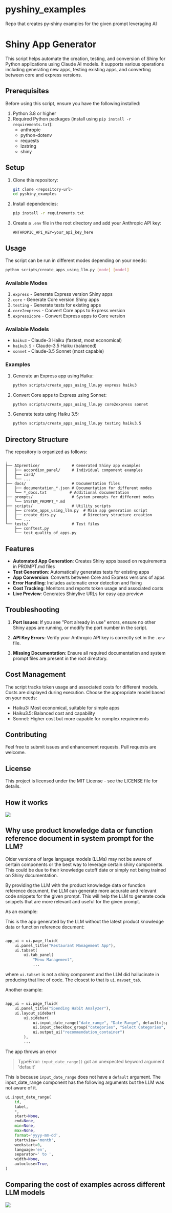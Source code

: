 # pyshiny_examples
Repo that creates py-shiny examples for the given prompt leveraging AI

# Shiny App Generator

This script helps automate the creation, testing, and conversion of Shiny for Python applications using Claude AI models. It supports various operations including generating new apps, testing existing apps, and converting between core and express versions.

## Prerequisites

Before using this script, ensure you have the following installed:

1. Python 3.8 or higher
2. Required Python packages (install using `pip install -r requirements.txt`):
   - anthropic
   - python-dotenv
   - requests
   - lzstring
   - shiny

## Setup

1. Clone this repository:
   ```bash
   git clone <repository-url>
   cd pyshiny_examples
   ```

2. Install dependencies:
   ```bash
   pip install -r requirements.txt
   ```

3. Create a `.env` file in the root directory and add your Anthropic API key:
   ```
   ANTHROPIC_API_KEY=your_api_key_here
   ```

## Usage

The script can be run in different modes depending on your needs:

```bash
python scripts/create_apps_using_llm.py [mode] [model]
```

### Available Modes

1. `express` - Generate Express version Shiny apps
2. `core` - Generate Core version Shiny apps
3. `testing` - Generate tests for existing apps
4. `core2express` - Convert Core apps to Express version
5. `express2core` - Convert Express apps to Core version

### Available Models

- `haiku3` - Claude-3 Haiku (fastest, most economical)
- `haiku3.5` - Claude-3.5 Haiku (balanced)
- `sonnet` - Claude-3.5 Sonnet (most capable)

### Examples

1. Generate an Express app using Haiku:
   ```bash
   python scripts/create_apps_using_llm.py express haiku3
   ```

2. Convert Core apps to Express using Sonnet:
   ```bash
   python scripts/create_apps_using_llm.py core2express sonnet
   ```

3. Generate tests using Haiku 3.5:
   ```bash
   python scripts/create_apps_using_llm.py testing haiku3.5
   ```

## Directory Structure

The repository is organized as follows:
```
.
├── AIprentice/              # Generated Shiny app examples
│   ├── accordion_panel/     # Individual component examples
│   ├── card/
│   └── ...
├── docs/                    # Documentation files
│   ├── documentation_*.json # Documentation for different modes
│   └── *_docs.txt          # Additional documentation
├── prompts/                 # System prompts for different modes
│   └── SYSTEM_PROMPT_*.md
├── scripts/                 # Utility scripts
│   ├── create_apps_using_llm.py  # Main app generation script
│   ├── create_dirs.py            # Directory structure creation
│   └── ...
└── tests/                   # Test files
    ├── conftest.py
    └── test_quality_of_apps.py
```

## Features

- **Automated App Generation**: Creates Shiny apps based on requirements in PROMPT.md files
- **Test Generation**: Automatically generates tests for existing apps
- **App Conversion**: Converts between Core and Express versions of apps
- **Error Handling**: Includes automatic error detection and fixing
- **Cost Tracking**: Monitors and reports token usage and associated costs
- **Live Preview**: Generates Shinylive URLs for easy app preview

## Troubleshooting

1. **Port Issues**: If you see "Port already in use" errors, ensure no other Shiny apps are running, or modify the port number in the script.

2. **API Key Errors**: Verify your Anthropic API key is correctly set in the `.env` file.

3. **Missing Documentation**: Ensure all required documentation and system prompt files are present in the root directory.

## Cost Management

The script tracks token usage and associated costs for different models. Costs are displayed during execution. Choose the appropriate model based on your needs:

- Haiku3: Most economical, suitable for simple apps
- Haiku3.5: Balanced cost and capability
- Sonnet: Higher cost but more capable for complex requirements

## Contributing

Feel free to submit issues and enhancement requests. Pull requests are welcome.

## License

This project is licensed under the MIT License - see the LICENSE file for details.

## How it works
![](how_it_works.png)


## Why use product knowledge data or function reference document in system prompt for the LLM?

Older versions of large language models (LLMs) may not be aware of certain components or the best way to leverage certain shiny components. This could be due to their knowledge cutoff date or simply not being trained on Shiny documentation.

By providing the LLM with the product knowledge data or function reference document, the LLM can generate more accurate and relevant code snippets for the given prompt. This will help the LLM to generate code snippets that are more relevant and useful for the given prompt.

As an example:

This is the app generated by the LLM without the latest product knowledge data or function reference document:

```python

app_ui = ui.page_fluid(
    ui.panel_title("Restaurant Management App"),
    ui.tabset(
        ui.tab_panel(
            "Menu Management",
            ...

```
where `ui.tabset` is not a shiny component and the LLM did hallucinate in producing that line of code. The closest to that is `ui.navset_tab`.

Another example:
```python

app_ui = ui.page_fluid(
    ui.panel_title("Spending Habit Analyzer"),
    ui.layout_sidebar(
        ui.sidebar(
            ui.input_date_range("date_range", "Date Range", default=[spending_df['date'].min(), spending_df['date'].max()]),
            ui.input_checkbox_group("categories", "Select Categories", categories, value=categories),
            ui.output_ui("recommendation_container")
        ),
        ...
```
The app throws an error
> TypeError: `input_date_range()` got an unexpected keyword argument 'default'

This is because `input_date_range` does not have a `default` argument. The input_date_range component has the following arguments but the LLM was not aware of it.
```python
ui.input_date_range(
    id,
    label,
    *,
    start=None,
    end=None,
    min=None,
    max=None,
    format='yyyy-mm-dd',
    startview='month',
    weekstart=0,
    language='en',
    separator=' to ',
    width=None,
    autoclose=True,
)
```
## Comparing the cost of examples across different LLM models

![](comparison_chart.png)
